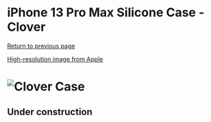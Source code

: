 # iPhone 13 Pro Max Silicone Case - Clover

[Return to previous page](/iphone_13)

[High-resolution image from Apple](https://store.storeimages.cdn-apple.com/8756/as-images.apple.com/is//MM2P3?wid=4500&hei=4500&fmt=png)

# ![Clover Case](/everyphone/MM2P3.png)

## Under construction
